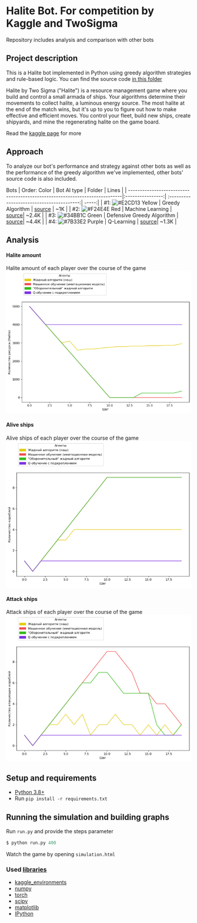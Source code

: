 # Halite Bot. For competition by Kaggle and TwoSigma
Repository includes analysis and comparison with other bots

## Project description
This is a Halite bot implemented in Python using greedy algorithm strategies and rule-based logic. You can find the source code [in this folder](halite-greedy-algorithm-bot/)

Halite by Two Sigma ("Halite") is a resource management game where you build and control a small armada of ships. Your algorithms determine their movements to collect halite, a luminous energy source. The most halite at the end of the match wins, but it's up to you to figure out how to make effective and efficient moves. You control your fleet, build new ships, create shipyards, and mine the regenerating halite on the game board.

Read the [kaggle page](https://www.kaggle.com/c/halite) for more

## Approach
To analyze our bot's performance and strategy against other bots as well as the performance of the greedy algorithm we've implemented, other bots' source code is also included.

Bots
| Order: Color                                                               | Bot AI type      | Folder                                    | Lines  |
| ---------------------------------------------------------------------------|:----------------:| :----------------------------------------:| -----:|
| #1: ![#E2CD13](https://via.placeholder.com/15/E2CD13/000000?text=+) Yellow | Greedy Algorithm | [source](./halite-greedy-algorithm-bot/)  | ~1K |
| #2: ![#F24E4E](https://via.placeholder.com/15/F24E4E/000000?text=+) Red    | Machine Learning | [source](./halite-imitation-learning-bot/)| ~2.4K |
| #3: ![#34BB1C](https://via.placeholder.com/15/34BB1C/000000?text=+) Green    | Defensive Greedy Algorithm | [source](./halite-defensive-greedy-algorithm-bot/)| ~4.4K |
| #4: ![#7B33E2](https://via.placeholder.com/15/7B33E2/000000?text=+) Purple    | Q-Learning | [source](./halite-q-learning-bot/)| ~1.3K |

## Analysis

#### Halite amount
Halite amount of each player over the course of the game
![Halite amount of each player over the course of the game](analysis/graph_total_halite_during_match.png)

#### Alive ships
Alive ships of each player over the course of the game
![](analysis/graph_total_ships_during_match.png)

#### Attack ships
Attack ships of each player over the course of the game
![](analysis/graph_total_attack_ships_during_match.png)

## Setup and requirements
 - [Python 3.8+](python.org)
 - Run `pip install -r requirements.txt`
 
## Running the simulation and building graphs
Run `run.py` and provide the steps parameter
```python
$ python run.py 400
```
Watch the game by opening `simulation.html`
 
### Used [libraries](requirements.txt)
 - [kaggle_environments](https://github.com/Kaggle/kaggle-environments)
 - [numpy](https://numpy.org/)
 - [torch](https://pytorch.org/)
 - [scipy](https://www.scipy.org/)
 - [matplotlib](https://matplotlib.org/)
 - [IPython](https://ipython.org/)
